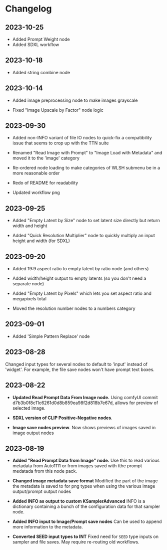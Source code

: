 # Changelog

## 2023-10-25

- Added Prompt Weight node
- Added SDXL workflow

## 2023-10-18

- Added string combine node


## 2023-10-14

- Added image preprocessing node to make images grayscale

- Fixed "Image Upscale by Factor" node logic

## 2023-09-30

- Added non-INFO variant of file IO nodes to quick-fix a compatibility issue that seems to crop up with the TTN suite

- Renamed "Read Image with Prompt" to "Image Load with Metadata" and moved it to the 'image' category

- Re-ordered node loading to make categories of WLSH submenu be in a more reasonable order

- Redo of README for readability

- Updated workflow png

## 2023-09-25

- Added "Empty Latent by Size" node to set latent size directly but return width and height

- Added "Quick Resolution Multiplier" node to quickly multiply an input height and width (for SDXL)

## 2023-09-20

- Added 19:9 aspect ratio to empty latent by ratio node (and others)

- Added width/height output to empty latents (so you don't need a separate node)

- Added "Empty Latent by Pixels" which lets you set aspect ratio and megapixels total

- Moved the resolution number nodes to a numbers category


## 2023-09-01

- Added 'Simple Pattern Replace' node

## 2023-08-28
Changed input types for several nodes to default to 'input' instead of 'widget'.  For example, the file save nodes won't have prompt text boxes.

## 2023-08-22

- **Updated Read Prompt Data From Image node.** Using comfyUI commit d7b3b0f8c11c6261d0d8b859ea98f2d818b7e67d, allows for preview of selected image.

- **SDXL version of CLIP Positive-Negative nodes**.

- **Image save nodes preview**. Now shows previews of images saved in image output nodes

## 2023-08-19

- **Added "Read Prompt Data from Image" node.** Use this to read various metadata from Auto1111 or from images saved with tthe prompt medatada from this node pack.

- **Changed image metadata save format**  Modified the part of the image the metadata is saved to  for png types when using the various image output/prompt output nodes

- **Added INFO as output to custom KSamplerAdvanced**  INFO is a dictionary containing a bunch of the configuration data for that sampler node.

- **Added INFO input to Image/Prompt save nodes** Can be used to append more information to the metadata.

- **Converted SEED input types to INT** Fixed need for `SEED` type inputs on sampler and file saves.  May require re-routing old workflows.
